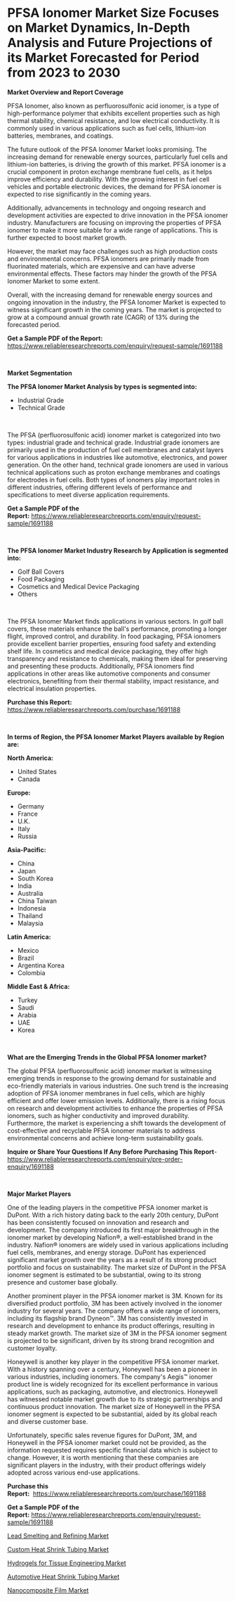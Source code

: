 <p><h1>PFSA Ionomer Market Size Focuses on Market Dynamics, In-Depth Analysis and Future Projections of its Market Forecasted for Period from 2023 to 2030</h1></p><p><strong>Market Overview and Report Coverage</strong></p>
<p><p>PFSA Ionomer, also known as perfluorosulfonic acid ionomer, is a type of high-performance polymer that exhibits excellent properties such as high thermal stability, chemical resistance, and low electrical conductivity. It is commonly used in various applications such as fuel cells, lithium-ion batteries, membranes, and coatings.</p><p>The future outlook of the PFSA Ionomer Market looks promising. The increasing demand for renewable energy sources, particularly fuel cells and lithium-ion batteries, is driving the growth of this market. PFSA ionomer is a crucial component in proton exchange membrane fuel cells, as it helps improve efficiency and durability. With the growing interest in fuel cell vehicles and portable electronic devices, the demand for PFSA ionomer is expected to rise significantly in the coming years.</p><p>Additionally, advancements in technology and ongoing research and development activities are expected to drive innovation in the PFSA ionomer industry. Manufacturers are focusing on improving the properties of PFSA ionomer to make it more suitable for a wide range of applications. This is further expected to boost market growth.</p><p>However, the market may face challenges such as high production costs and environmental concerns. PFSA ionomers are primarily made from fluorinated materials, which are expensive and can have adverse environmental effects. These factors may hinder the growth of the PFSA Ionomer Market to some extent.</p><p>Overall, with the increasing demand for renewable energy sources and ongoing innovation in the industry, the PFSA Ionomer Market is expected to witness significant growth in the coming years. The market is projected to grow at a compound annual growth rate (CAGR) of 13% during the forecasted period.</p></p>
<p><strong>Get a Sample PDF of the Report:</strong> <a href="https://www.reliableresearchreports.com/enquiry/request-sample/1691188">https://www.reliableresearchreports.com/enquiry/request-sample/1691188</a></p>
<p>&nbsp;</p>
<p><strong>Market Segmentation</strong></p>
<p><strong>The PFSA Ionomer Market Analysis by types is segmented into:</strong></p>
<p><ul><li>Industrial Grade</li><li>Technical Grade</li></ul></p>
<p>&nbsp;</p>
<p><p>The PFSA (perfluorosulfonic acid) ionomer market is categorized into two types: industrial grade and technical grade. Industrial grade ionomers are primarily used in the production of fuel cell membranes and catalyst layers for various applications in industries like automotive, electronics, and power generation. On the other hand, technical grade ionomers are used in various technical applications such as proton exchange membranes and coatings for electrodes in fuel cells. Both types of ionomers play important roles in different industries, offering different levels of performance and specifications to meet diverse application requirements.</p></p>
<p><strong>Get a Sample PDF of the Report:</strong>&nbsp;<a href="https://www.reliableresearchreports.com/enquiry/request-sample/1691188">https://www.reliableresearchreports.com/enquiry/request-sample/1691188</a></p>
<p>&nbsp;</p>
<p><strong>The PFSA Ionomer Market Industry Research by Application is segmented into:</strong></p>
<p><ul><li>Golf Ball Covers</li><li>Food Packaging</li><li>Cosmetics and Medical Device Packaging</li><li>Others</li></ul></p>
<p>&nbsp;</p>
<p><p>The PFSA Ionomer Market finds applications in various sectors. In golf ball covers, these materials enhance the ball's performance, promoting a longer flight, improved control, and durability. In food packaging, PFSA ionomers provide excellent barrier properties, ensuring food safety and extending shelf life. In cosmetics and medical device packaging, they offer high transparency and resistance to chemicals, making them ideal for preserving and presenting these products. Additionally, PFSA ionomers find applications in other areas like automotive components and consumer electronics, benefiting from their thermal stability, impact resistance, and electrical insulation properties.</p></p>
<p><strong>Purchase this Report:</strong>&nbsp; <a href="https://www.reliableresearchreports.com/purchase/1691188">https://www.reliableresearchreports.com/purchase/1691188</a></p>
<p>&nbsp;</p>
<p><strong>In terms of Region, the PFSA Ionomer Market Players available by Region are:</strong></p>
<p>
    <p> <strong> North America: </strong>
        <ul>
            <li>United States</li>
            <li>Canada</li>
        </ul>
        </p> 
    <p> <strong> Europe: </strong>
        <ul>
            <li>Germany</li>
            <li>France</li>
            <li>U.K.</li>
            <li>Italy</li>
            <li>Russia</li>
        </ul>
        </p> 
    <p> <strong> Asia-Pacific: </strong>
        <ul>
            <li>China</li>
            <li>Japan</li>
            <li>South Korea</li>
            <li>India</li>
            <li>Australia</li>
            <li>China Taiwan</li>
            <li>Indonesia</li>
            <li>Thailand</li>
            <li>Malaysia</li>
        </ul>
        </p> 
    <p> <strong> Latin America: </strong>
        <ul>
            <li>Mexico</li>
            <li>Brazil</li>
            <li>Argentina Korea</li>
            <li>Colombia</li>
        </ul>
        </p> 
    <p> <strong> Middle East & Africa: </strong>
        <ul>
            <li>Turkey</li>
            <li>Saudi</li>
            <li>Arabia</li>
            <li>UAE</li>
            <li>Korea</li>
        </ul>
    </p>
    </p>
<p>&nbsp;</p>
<p><strong>What are the Emerging Trends in the Global PFSA Ionomer market?</strong></p>
<p><p>The global PFSA (perfluorosulfonic acid) ionomer market is witnessing emerging trends in response to the growing demand for sustainable and eco-friendly materials in various industries. One such trend is the increasing adoption of PFSA ionomer membranes in fuel cells, which are highly efficient and offer lower emission levels. Additionally, there is a rising focus on research and development activities to enhance the properties of PFSA ionomers, such as higher conductivity and improved durability. Furthermore, the market is experiencing a shift towards the development of cost-effective and recyclable PFSA ionomer materials to address environmental concerns and achieve long-term sustainability goals.</p></p>
<p><strong>Inquire or Share Your Questions If Any Before Purchasing This Report</strong>- <a href="https://www.reliableresearchreports.com/enquiry/pre-order-enquiry/1691188">https://www.reliableresearchreports.com/enquiry/pre-order-enquiry/1691188</a></p>
<p>&nbsp;</p>
<p><strong>Major Market Players</strong></p>
<p><p>One of the leading players in the competitive PFSA ionomer market is DuPont. With a rich history dating back to the early 20th century, DuPont has been consistently focused on innovation and research and development. The company introduced its first major breakthrough in the ionomer market by developing Nafion®, a well-established brand in the industry. Nafion® ionomers are widely used in various applications including fuel cells, membranes, and energy storage. DuPont has experienced significant market growth over the years as a result of its strong product portfolio and focus on sustainability. The market size of DuPont in the PFSA ionomer segment is estimated to be substantial, owing to its strong presence and customer base globally.</p><p>Another prominent player in the PFSA ionomer market is 3M. Known for its diversified product portfolio, 3M has been actively involved in the ionomer industry for several years. The company offers a wide range of ionomers, including its flagship brand Dyneon™. 3M has consistently invested in research and development to enhance its product offerings, resulting in steady market growth. The market size of 3M in the PFSA ionomer segment is projected to be significant, driven by its strong brand recognition and customer loyalty.</p><p>Honeywell is another key player in the competitive PFSA ionomer market. With a history spanning over a century, Honeywell has been a pioneer in various industries, including ionomers. The company's Aegis™ ionomer product line is widely recognized for its excellent performance in various applications, such as packaging, automotive, and electronics. Honeywell has witnessed notable market growth due to its strategic partnerships and continuous product innovation. The market size of Honeywell in the PFSA ionomer segment is expected to be substantial, aided by its global reach and diverse customer base.</p><p>Unfortunately, specific sales revenue figures for DuPont, 3M, and Honeywell in the PFSA ionomer market could not be provided, as the information requested requires specific financial data which is subject to change. However, it is worth mentioning that these companies are significant players in the industry, with their product offerings widely adopted across various end-use applications.</p></p>
<p><strong>Purchase this Report:</strong>&nbsp;&nbsp;<a href="https://www.reliableresearchreports.com/purchase/1691188">https://www.reliableresearchreports.com/purchase/1691188</a></p>
<p></p>
<p><strong>Get a Sample PDF of the Report:</strong>&nbsp;<a href="https://www.reliableresearchreports.com/enquiry/request-sample/1691188">https://www.reliableresearchreports.com/enquiry/request-sample/1691188</a></p>
<p><p><a href="https://github.com/ChiragRP21/Market-Research-Report-List-2/blob/main/lead-smelting-and-refining-market.md">Lead Smelting and Refining Market</a></p><p><a href="https://github.com/Chiragrp23/Market-Research-Report-List-2/blob/main/custom-heat-shrink-tubing-market.md">Custom Heat Shrink Tubing Market</a></p><p><a href="https://github.com/ChiragRp1/Market-Research-Report-List-2/blob/main/hydrogels-for-tissue-engineering-market.md">Hydrogels for Tissue Engineering Market</a></p><p><a href="https://github.com/Chiragrp24/Market-Research-Report-List-2/blob/main/automotive-heat-shrink-tubing-market.md">Automotive Heat Shrink Tubing Market</a></p><p><a href="https://github.com/Chiragrp22/Market-Research-Report-List-2/blob/main/nanocomposite-film-market.md">Nanocomposite Film Market</a></p></p>